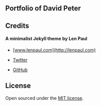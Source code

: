 ## Portfolio of David Peter

## Credits

#### A minimalist Jekyll theme by Len Paul

* [www.lenpaul.com](http://lenpaul.com)

* [Twitter](https://twitter.com/paululele)

* [GitHub](https://github.com/LeNPaul)

## License

Open sourced under the [MIT license](https://github.com/LeNPaul/Millennial/blob/gh-pages/LICENSE.md).
